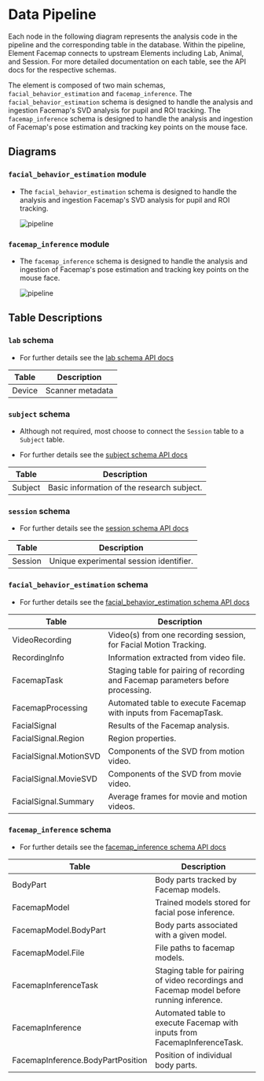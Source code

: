 # Data Pipeline

Each node in the following diagram represents the analysis code in the pipeline and the
corresponding table in the database.  Within the pipeline, Element Facemap
connects to upstream Elements including Lab, Animal, and Session. For more 
detailed documentation on each table, see the API docs for the respective schemas.

The element is composed of two main schemas, `facial_behavior_estimation` and `facemap_inference`. The `facial_behavior_estimation` schema is designed to handle the analysis and ingestion Facemap's SVD analysis for pupil and ROI tracking. The `facemap_inference` schema is designed to handle the analysis and ingestion of Facemap's pose estimation and tracking key points on the mouse face.

## Diagrams

### `facial_behavior_estimation` module

- The `facial_behavior_estimation` schema is designed to handle the analysis and ingestion Facemap's SVD analysis for pupil and ROI tracking.

     ![pipeline](https://raw.githubusercontent.com/datajoint/element-facemap/main/images/pipeline_facial_behavior_estimation.svg)

### `facemap_inference` module

- The `facemap_inference` schema is designed to handle the analysis and ingestion of Facemap's pose estimation and tracking key points on the mouse face.

     ![pipeline](https://raw.githubusercontent.com/datajoint/element-facemap/main/images/pipeline_facemap_inference.svg)

## Table Descriptions

### `lab` schema

- For further details see the [lab schema API docs](https://datajoint.com/docs/elements/element-lab/latest/api/element_lab/lab/)

| Table | Description |
| --- | --- |
| Device | Scanner metadata |

### `subject` schema

- Although not required, most choose to connect the `Session` table to a `Subject`
  table.

- For further details see the [subject schema API docs](https://datajoint.com/docs/elements/element-animal/latest/api/element_animal/subject/)

| Table | Description |
| --- | --- |
| Subject | Basic information of the research subject. |

### `session` schema

- For further details see the [session schema API docs](https://datajoint.com/docs/elements/element-session/latest/api/element_session/session_with_datetime/)

| Table | Description |
| --- | --- |
| Session | Unique experimental session identifier. |

### `facial_behavior_estimation` schema

- For further details see the [facial_behavior_estimation schema API docs](https://datajoint.com/docs/elements/element-facemap/latest/api/element_facemap/facial_behavior_estimation/)

| Table | Description |
| --- | --- |
| VideoRecording | Video(s) from one recording session, for Facial Motion Tracking. |
| RecordingInfo | Information extracted from video file. |
| FacemapTask | Staging table for pairing of recording and Facemap parameters before processing.|
| FacemapProcessing | Automated table to execute Facemap with inputs from FacemapTask. |
| FacialSignal | Results of the Facemap analysis. |
| FacialSignal.Region | Region properties. |
| FacialSignal.MotionSVD | Components of the SVD from motion video. |
| FacialSignal.MovieSVD | Components of the SVD from movie video. |
| FacialSignal.Summary | Average frames for movie and motion videos. |

### `facemap_inference` schema

- For further details see the [facemap_inference schema API docs](https://datajoint.com/docs/elements/element-facemap/latest/api/element_facemap/facemap_inference/)

| Table | Description |
| --- | --- |
| BodyPart | Body parts tracked by Facemap models. |
| FacemapModel | Trained models stored for facial pose inference. |
| FacemapModel.BodyPart | Body parts associated with a given model. |
| FacemapModel.File | File paths to facemap models. |
| FacemapInferenceTask | Staging table for pairing of video recordings and Facemap model before running inference. |
| FacemapInference | Automated table to execute Facemap with inputs from FacemapInferenceTask. |
| FacemapInference.BodyPartPosition | Position of individual body parts. |